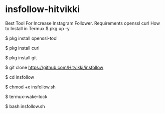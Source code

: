 # insfollow-hitvikki
  
  Best Tool For Increase Instagram Follower.
Requirements
openssl
curl
How to Install in Termux
$ pkg up -y

$ pkg install openssl-tool

$ pkg install curl

$ pkg install git

$ git clone https://github.com/Hitvikki/insfollow

$ cd insfollow

$ chmod +x insfollow.sh

$ termux-wake-lock

$ bash insfollow.sh
